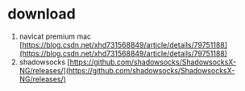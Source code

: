 # download
1. navicat premium mac [https://blog.csdn.net/xhd731568849/article/details/79751188](https://blog.csdn.net/xhd731568849/article/details/79751188)
1. shadowsocks  [https://github.com/shadowsocks/ShadowsocksX-NG/releases/](https://github.com/shadowsocks/ShadowsocksX-NG/releases/)
